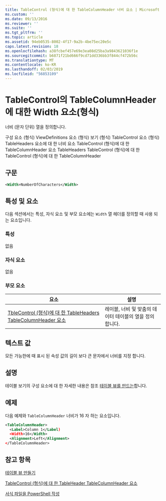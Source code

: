 ```yaml
---
title: TableControl (형식)에 대 한 TableColumnHeader 너비 요소 | Microsoft Docs
ms.custom: ''
ms.date: 09/13/2016
ms.reviewer: ''
ms.suite: ''
ms.tgt_pltfrm: ''
ms.topic: article
ms.assetid: 94eb0535-8002-4f17-9a2b-4be75ec20e5c
caps.latest.revision: 18
ms.openlocfilehash: a38fcbef457e69e3ea08d25ba3a9843621036f1e
ms.sourcegitcommit: b6871f21bd666f9cd71dd336bb3f844cf472b56c
ms.translationtype: MT
ms.contentlocale: ko-KR
ms.lasthandoff: 02/03/2019
ms.locfileid: "56853109"
---
```

# <a name="width-element-for-tablecolumnheader-for-tablecontrol-format"></a>TableControl의 TableColumnHeader에 대한 Width 요소(형식)

너비 (문자 단위) 열을 정의합니다.

구성 요소 (형식) ViewDefinitions 요소 (형식) 보기 (형식) TableControl 요소 (형식) TableHeaders 요소에 대 한 너비 요소 TableControl (형식)에 대 한 TableColumnHeader 요소 TableHeaders TableControl (형식)에 대 한 TableControl (형식)에 대 한 TableColumnHeader

## <a name="syntax"></a>구문

```xml
<Width>NumberOfCharacters</Width>
```

## <a name="attributes-and-elements"></a>특성 및 요소

다음 섹션에서는 특성, 자식 요소 및 부모 요소에는 `Width` 열 헤더를 정의할 때 사용 되는 요소입니다.

### <a name="attributes"></a>특성

없음

### <a name="child-elements"></a>자식 요소

없음

### <a name="parent-elements"></a>부모 요소

|요소|설명|
|-------------|-----------------|
|[TbleControl (형식)에 대 한 TableHeaders TableColumnHeader 요소](./tablecolumnheader-element-format.md)|레이블, 너비 및 맞춤의 데이터 테이블의 열을 정의합니다.|

## <a name="text-value"></a>텍스트 값

모든 가능한에 때 표시 된 속성 값의 길이 보다 큰 문자에서 너비를 지정 합니다.

## <a name="remarks"></a>설명

테이블 보기의 구성 요소에 대 한 자세한 내용은 참조 [테이블 뷰를 만드는](./creating-a-table-view.md)합니다.

## <a name="example"></a>예제

다음 예제와 `TableColumnHeader` 너비가 16 자 하는 요소입니다.

```xml
<TableColumnHeader>
  <Label>Column 1</Label)
  <Width>16</Width>
  <Alignment>Left</Alignment>
</TableColumnHeader>
```

## <a name="see-also"></a>참고 항목

[테이블 뷰 만들기](./creating-a-table-view.md)

[TableControl (형식)에 대 한 TableHeader TableColumnHeader 요소](./tablecolumnheader-element-format.md)

[서식 파일을 PowerShell 작성](./writing-a-powershell-formatting-file.md)
